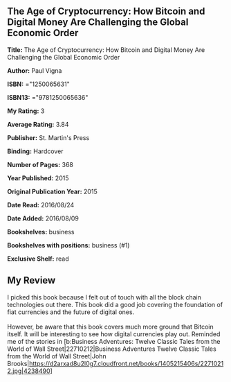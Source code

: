 ## The Age of Cryptocurrency: How Bitcoin and Digital Money Are Challenging the Global Economic Order

**Title:** The Age of Cryptocurrency: How Bitcoin and Digital Money Are Challenging the Global Economic Order

**Author:** Paul Vigna

**ISBN:** ="1250065631"

**ISBN13:** ="9781250065636"

**My Rating:** 3

**Average Rating:** 3.84

**Publisher:** St. Martin's Press

**Binding:** Hardcover

**Number of Pages:** 368

**Year Published:** 2015

**Original Publication Year:** 2015

**Date Read:** 2016/08/24

**Date Added:** 2016/08/09

**Bookshelves:** business

**Bookshelves with positions:** business (#1)

**Exclusive Shelf:** read


## My Review

I picked this book because I felt out of touch with all the block chain technologies out there. This book did a good job covering the foundation of fiat currencies and the future of digital ones.<br/><br/>However, be aware that this book covers much more ground that Bitcoin itself. It will be interesting to see how digital currencies play out. Reminded me of the stories in [b:Business Adventures: Twelve Classic Tales from the World of Wall Street|22710212|Business Adventures  Twelve Classic Tales from the World of Wall Street|John Brooks|https://d2arxad8u2l0g7.cloudfront.net/books/1405215406s/22710212.jpg|4238490]
